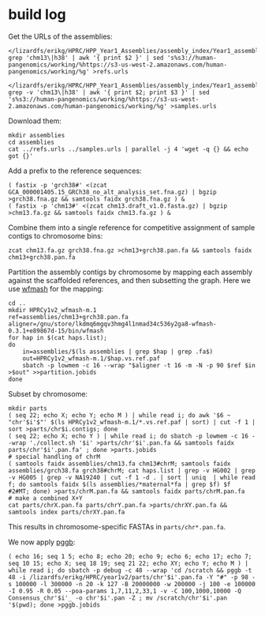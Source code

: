 # build log

Get the URLs of the assemblies:

```
</lizardfs/erikg/HPRC/HPP_Year1_Assemblies/assembly_index/Year1_assemblies_v2.index grep 'chm13\|h38' | awk '{ print $2 }' | sed 's%s3://human-pangenomics/working/%https://s3-us-west-2.amazonaws.com/human-pangenomics/working/%g' >refs.urls

</lizardfs/erikg/HPRC/HPP_Year1_Assemblies/assembly_index/Year1_assemblies_v2.index grep -v 'chm13\|h38' | awk '{ print $2; print $3 }' | sed 's%s3://human-pangenomics/working/%https://s3-us-west-2.amazonaws.com/human-pangenomics/working/%g' >samples.urls
```

Download them:

```
mkdir assemblies
cd assemblies
cat ../refs.urls ../samples.urls | parallel -j 4 'wget -q {} && echo got {}'
```

Add a prefix to the reference sequences:

```
( fastix -p 'grch38#' <(zcat GCA_000001405.15_GRCh38_no_alt_analysis_set.fna.gz) | bgzip >grch38.fna.gz && samtools faidx grch38.fna.gz ) &
( fastix -p 'chm13#' <(zcat chm13.draft_v1.0.fasta.gz) | bgzip >chm13.fa.gz && samtools faidx chm13.fa.gz ) &
```

Combine them into a single reference for competitive assignment of sample contigs to chromosome bins:

```
zcat chm13.fa.gz grch38.fna.gz >chm13+grch38.pan.fa && samtools faidx chm13+grch38.pan.fa
```

Partition the assembly contigs by chromosome by mapping each assembly against the scaffolded references, and then subsetting the graph. Here we use [wfmash](https://github.com/ekg/wfmash) for the mapping:

```
cd ..
mkdir HPRCy1v2_wfmash-m.1
ref=assemblies/chm13+grch38.pan.fa
aligner=/gnu/store/lkdmq6mgqv3hmg4l1nmad34c536y2ga8-wfmash-0.3.1+e89867d-15/bin/wfmash
for hap in $(cat haps.list);
do
    in=assemblies/$(ls assemblies | grep $hap | grep .fa$)                  
    out=HPRCy1v2_wfmash-m.1/$hap.vs.ref.paf
    sbatch -p lowmem -c 16 --wrap "$aligner -t 16 -m -N -p 90 $ref $in >$out" >>partition.jobids
done
```

Subset by chromosome:

```
mkdir parts
( seq 22; echo X; echo Y; echo M ) | while read i; do awk '$6 ~ "chr'$i'$"' $(ls HPRCy1v2_wfmash-m.1/*.vs.ref.paf | sort) | cut -f 1 | sort >parts/chr$i.contigs; done
( seq 22; echo X; echo Y ) | while read i; do sbatch -p lowmem -c 16 --wrap './collect.sh '$i' >parts/chr'$i'.pan.fa && samtools faidx parts/chr'$i'.pan.fa' ; done >parts.jobids
# special handling of chrM
( samtools faidx assemblies/chm13.fa chm13#chrM; samtools faidx assemblies/grch38.fa grch38#chrM; cat haps.list | grep -v HG002 | grep -v HG005 | grep -v NA19240 | cut -f 1 -d . | sort | uniq  | while read f; do samtools faidx $(ls assemblies/*maternal*fa | grep $f) $f
#2#MT; done) >parts/chrM.pan.fa && samtools faidx parts/chrM.pan.fa
# make a combined X+Y
cat parts/chrX.pan.fa parts/chrY.pan.fa >parts/chrXY.pan.fa && samtools index parts/chrXY.pan.fa
```

This results in chromosome-specific FASTAs in `parts/chr*.pan.fa`.

We now apply [pggb](https://github.com/pangenome/pggb):

```
( echo 16; seq 1 5; echo 8; echo 20; echo 9; echo 6; echo 17; echo 7; seq 10 15; echo X; seq 18 19; seq 21 22; echo XY; echo Y; echo M ) | while read i; do sbatch -p debug -c 48 --wrap 'cd /scratch && pggb -t 48 -i /lizardfs/erikg/HPRC/year1v2/parts/chr'$i'.pan.fa -Y "#" -p 98 -s 100000 -l 300000 -n 20 -k 127 -B 20000000 -w 200000 -j 100 -e 100000 -I 0.95 -R 0.05 --poa-params 1,7,11,2,33,1 -v -C 100,1000,10000 -Q Consensus_chr'$i'_ -o chr'$i'.pan -Z ; mv /scratch/chr'$i'.pan '$(pwd); done >pggb.jobids
```
